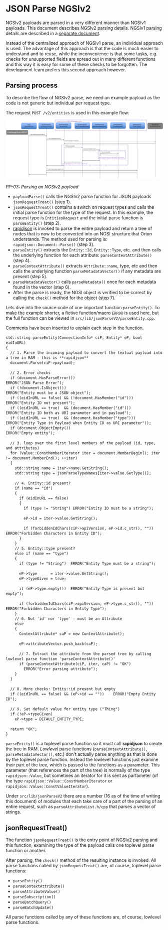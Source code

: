 # JSON Parse NGSIv2

NGSIv2 payloads are parsed in a very different manner than NGSIv1 payloads. This document describes NGSIv2 parsing details. NGSIv1 parsing details are described in a [separate document](jsonParse.md).

Instead of the centralized approach of NGSIv1 parse, an individual approach is used.
The advantage of this approach is that the code is much easier to understand and to reuse, while the inconvenience is that some tasks, e.g. checks for unsupported fields are spread out in many different functions and this way it is easy for some of these checks to be forgotten.
The development team prefers this second approach however.  

## Parsing process
To describe the flow of NGSIv2 parse, we need an example payload as the code is not generic but individual per request type.

The request `POST /v2/entities` is used in this example flow:

<a name='flow-pp-03'></a>
![Parsing an NGSIv2 payload](images/Flow-PP-03.png)

_PP-03: Parsing an NGSIv2 payload_

* `payloadParse()` calls the NGSIv2 parse function for JSON payloads `jsonRequestTreat()` (step 1).
* `jsonRequestTreat()` contains a switch on request types and calls the initial parse function for the type of the request. In this example, the request type is `EntitiesRequest` and the initial parse function is `parseEntity()` (step 2).
* [rapidjson](http://rapidjson.org) is invoked to parse the entire payload and return a tree of nodes that is now to be converted into an NGSI structure that Orion understands.  The method used for parsing is: `rapidjson::Document::Parse()` (step 3).
* `parseEntity()` extracts the `Entity::Id`, `Entity::Type`, etc. and then calls the underlying function for each attribute: `parseContextAttribute()` (step 4).
* `parseContextAttribute()` extracts `Attribute::name`, type, etc and then calls the underlying function `parseMetadataVector()` if any metadata are present (step 5).
* `parseMetadataVector()` calls `parseMetadata()` once for each metadata found in the vector (step 6).
* After the parse is ready, the NGSI object is verified to be correct by calling the `check()` method for the object (step 7).

Lets dive into the source code of one important function `parseEntity()`. To make the example shorter, a fictive function/macro `ERROR` is used here, but the full function can be viewed in `src/lib/jsonParseV2/parseEntity.cpp`.

Comments have been inserted to explain each step in the function.

```
std::string parseEntity(ConnectionInfo* ciP, Entity* eP, bool eidInURL)
{
  // 1. Parse the incoming payload to convert the textual payload into a tree in RAM - this is **rapidjson**
  document.Parse(ciP->payload);

  // 2. Error checks
  if (document.HasParseError())                             ERROR("JSON Parse Error");
  if (!document.IsObject())                                 ERROR("Entity must be a JSON object");
  if ((eidInURL == false) && (!document.HasMember("id")))   ERROR("Entity ID not present");
  if ((eidInURL == true)  && (document.HasMember("id")))    ERROR("Entity ID both as URI parameter and in payload");
  if ((eidInURL == true)  && (document.HasMember("type")))  ERROR("Entity Type in Payload when Entity ID as URI parameter"));
  if (document.ObjectEmpty())                               ERROR("Empty entity");

  // 3. loop over the first level members of the payload (id, type, and attributes)
  for (Value::ConstMemberIterator iter = document.MemberBegin(); iter != document.MemberEnd(); ++iter)
  {
    std::string name = iter->name.GetString();
    std::string type = jsonParseTypeNames[iter->value.GetType()];

    // 4. Entity::id present?
    if (name == "id")
    {
      if (eidInURL == false)
      {
        if (type != "String") ERROR("Entity ID must be a string");

        eP->id = iter->value.GetString();

        if (forbiddenIdChars(ciP->apiVersion, eP->id.c_str(), "")) ERROR("Forbidden Characters in Entity ID");
      }
    }
    // 5. Entity::type present?
    else if (name == "type")
    {
      if (type != "String")  ERROR("Entity Type must be a string");

      eP->type      = iter->value.GetString();
      eP->typeGiven = true;

      if (eP->type.empty())  ERROR("Entity Type is present but empty");

      if (forbiddenIdChars(ciP->apiVersion, eP->type.c_str(), "")) ERROR("Forbidden Characters in Entity Type");
    }
    // 6. Not 'id' nor 'type' - must be an Attribute
    else
    {
      ContextAttribute* caP = new ContextAttribute();
      
      eP->attributeVector.push_back(caP);

      // 7. Extract the attribute from the parsed tree by calling lowlevel parse function 'parseContextAttribute()'
      if (parseContextAttribute(ciP, iter, caP) != "OK")
        ERROR("Error parsing attribute");
    }
  }

  // 8. More checks: Entity::id present but empty
  if ((eidInURL == false) && (eP->id == ""))    ERROR("Empty Entity ID");

  // 9. Set default value for entity type ("Thing")
  if (!eP->typeGiven)
    eP->type = DEFAULT_ENTITY_TYPE;

  return "OK";
}
```

`parseEntity()` is a toplevel parse function so it must call **rapidjson** to create the tree in RAM. *Lowlevel* parse functions (`parseContextAttribute()`, `parseMetadataVector()`, etc.) don't actually parse anything as that is done by the toplevel parse function. Instead the lowlevel functions just examine their part of the tree, which is passed to the functions as a parameter. This parameter (that references the part of the tree) is normally of the type `rapidjson::Value`, but sometines an iterator for it is sent as parfameter (of the type `rapidjson::Value::ConstMemberIterator` or `rapidjson::Value::ConstValueIterator`).

Under `src/lib/jsonParseV2` there are a number (16 as of the time of writing this document) of modules that each take care of a part of the parsing of an entire request, such as `parseAttributeList.h/cpp` that parses a vector of strings.

## jsonRequestTreat()
The function `jsonRequestTreat()` is the entry point of NGSIv2 parsing and this function, examining the type of the payload calls one toplevel parse function or another.

After parsing, the `check()` method of the resulting instance is invoked. All parse functions called by `jsonRequestTreat()` are, of course, toplevel parse functions:

* `parseEntity()`
* `parseContextAttribute()`
* `parseAttributeValue()`
* `parseSubscription()`
* `parseBatchQuery()`
* `parseBatchUpdate()`

All parse functions called by any of these functions are, of course, lowlevel parse	functions.

